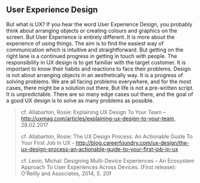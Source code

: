 ## User Experience Design

But what is UX? If you hear the word User Experience Design, you probably think about arranging objects or creating colours and graphics on the screen. But User Experience is entirely different. It is more about the experience of using things. The aim is to find the easiest way of communication which is intuitive and straightforward. But getting on the right lane is a continued progress in getting in touch with people. The responsibility in UX design is to get familiar with the target customer. It is important to know their habits and reactions to face their problems. Design is not about arranging objects in an aesthetically way. It is a progress of solving problems. We are all facing problems everywhere, and for the most cases, there might be a solution out there. But life is not a pre-written script. It is unpredictable. There are so many edge cases out there, and the goal of a good UX design is to solve as many problems as possible.
> cf. Allabarton, Rosie: Explaining UX Design To Your Team – http://uxmag.com/articles/explaining-ux-design-to-your-team,  28.02.2017
>
> cf. Allabarton, Rosie: The UX Design Process: An Actionable Guide To Your First Job In UX – http://blog.careerfoundry.com/ux-design/the-ux-design-process-an-actionable-guide-to-your-first-job-in-ux
>
> cf. Levin, Michal: Designing Multi-Device Experiences – An Ecosystem Approach To User Experiences Across Devices. (First release): O'Reilly and Associates, 2014, S. 20f